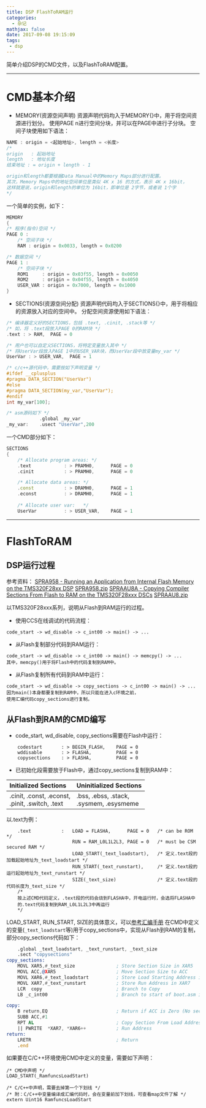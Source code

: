 ```yaml
---
title: DSP FlashToRAM运行
categories:
  - 杂记
mathjax: false
date: 2017-09-08 19:15:09
tags:
 - dsp
---
```


简单介绍DSP的CMD文件，以及FlashToRAM配置。

<!-- more -->


 
---
# CMD基本介绍
 - MEMORY(资源空间声明)
资源声明代码均入于MEMORY{}中，用于将空间资源进行划分。
使用PAGE n进行空间分块，并可以在PAGE中进行子分块。
空间子块使用如下语法：

```cpp
NAME : origin = <起始地址>, length = <长度>
/*
origin   : 起始地址
length   : 地址长度
结束地址 : = origin + length - 1

origin和length都要根据Data Manual中的Memory Maps部分进行配置。
其次，Memory Maps中的地址空间单位是类似 4K x 16 的方式，表示 4K x 16bit，
这样就是说，origin和length的单位为 16bit，即单位是 2字节，或者说 1个字
*/
```

一个简单的实例，如下：

```cpp
MEMORY
{
/* 程序(指令)空间 */
PAGE 0 :
    /* 空间子块 */
    RAM : origin = 0x0033, length = 0x0200

/* 数据空间 */
PAGE 1 :
    /* 空间子块 */
    ROM1     : origin = 0x03f55, length = 0x0050
    ROM2     : origin = 0x04f55, length = 0x4050
    USER_VAR : origin = 0x7000, length = 0x1000
}
```

 - SECTIONS(资源空间分配)
资源声明代码均入于SECTIONS{}中，用于将相应的资源放入对应的空间中。
分配空间资源使用如下语法：

```cpp
/* 编译器定义好的SECTIONS，包括 .text, .cinit, .stack等 */
/* 如，将 .text段放入PAGE 0的RAM块 */
.text : > RAM,  PAGE = 0

/* 用户也可以自定义SECTIONS，将特定变量放入其中 */
/* 将UserVar段放入PAGE 1中的USER_VAR块，而UserVar段中放变量my_var */
UserVar : > USER_VAR,  PAGE = 1

/* c/c++源代码中，需要按如下声明变量 */
#ifdef __cplusplus
#pragma DATA_SECTION("UserVar")
#else
#pragma DATA_SECTION(my_var,"UserVar");
#endif
int my_var[100];

/* asm源码如下 */
            .global _my_var
_my_var:    .usect "UserVar",200
```

一个CMD部分如下：

```cpp
SECTIONS
{
    /* Allocate program areas: */
    .text            : > PRAMH0,      PAGE = 0
    .cinit           : > PRAMH0,      PAGE = 0

    /* Allocate data areas: */
    .const           : > DRAMH0,      PAGE = 1
    .econst          : > DRAMH0,      PAGE = 1      
   
    /* Allocate user var:   */
    UserVar          : > USER_VAR,    PAGE = 1
```


---
# FlashToRAM

## DSP运行过程
参考资料：
[SPRA958 - Running an Application from Internal Flash Memory on the TMS320F28xx DSP](http://www.ti.com/lit/an/spra958l/spra958l.pdf)
[SPRA958.zip](http://www-s.ti.com/sc/techlit/spra958.zip)
[SPRAAU8A - Copying Compiler Sections From Flash to RAM on the TMS320F28xxx DSCs](http://www.ti.com.cn/cn/lit/an/spraau8a/spraau8a.pdf)
[SPRAAU8.zip](http://www-s.ti.com/sc/techlit/spraau8.zip)

以TMS320F28xxx系列，说明从Flash到RAM运行的过程。

 - 使用CCS在线调试的代码流程：

```
code_start -> wd_disable -> c_int00 -> main() -> ...
```

 - 从Flash复制部分代码到RAM运行：

```
code_start -> wd_disable -> c_int00 -> main() -> memcpy() -> ...
其中，memcpy()用于将Flash中的代码复制到RAM中。
```
 
 - 从Flash复制所有代码到RAM中运行：

```
code_start -> wd_disable -> copy_sections -> c_int00 -> main() -> ...
因为main()本身都要复制到RAM中，所以只能在进入c环境之前，
使用汇编代码copy_sections进行复制。
```

## 从Flash到RAM的CMD编写

 - code_start, wd_disable, copy_sections需要在Flash中运行： 

```
    codestart       : > BEGIN_FLASH,    PAGE = 0
    wddisable       : > FLASHA,         PAGE = 0    
    copysections    : > FLASHA,         PAGE = 0
```

 - 已初始化段需要放于Flash中，通过copy_sections复制到RAM中：

| Initialized Sections                                 | Uninitialized Sections                       |
| :---                                                 | :---                                         |
| .cinit, .const, .econst, <br> .pinit, .switch, .text | .bss, .ebss, .stack, <br> .sysmem, .esysmeme |

以.text为例：
```
    .text           :   LOAD = FLASHA,      PAGE = 0   /* can be ROM */ 
                        RUN = RAM_L0L1L2L3, PAGE = 0   /* must be CSM secured RAM */
                        LOAD_START(_text_loadstart),   /* 定义.text段的加载起始地址为_text_loadstart */    
                        RUN_START(_text_runstart),     /* 定义.text段的运行起始地址为_text_runstart */
                        SIZE(_text_size)               /* 定义.text段的代码长度为_text_size */
    /* 
    按上述CMD代码定义，.text段的代码会烧到FLASHA中，开电运行时，会选将FLASHA中
    的.text代码复制到RAM_L0L1L2L3中再运行
    */
```
LOAD_START, RUN_START, SIZE的具体意义，可以[参考汇编手册](http://www.ti.com/lit/ug/spru513n/spru513n.pdf)
在CMD中定义的变量(`_text_loadstart`等)用于copy_sections中，实现从Flash到RAM的复制，部分copy_sections代码如下：

```asm
    .global _text_loadstart, _text_runstart, _text_size
    .sect "copysections"
copy_sections:
    MOVL XAR5,#_text_size               ; Store Section Size in XAR5
    MOVL ACC,@XAR5                      ; Move Section Size to ACC
    MOVL XAR6,#_text_loadstart          ; Store Load Starting Address in XAR6
    MOVL XAR7,#_text_runstart           ; Store Run Address in XAR7
    LCR  copy                           ; Branch to Copy
    LB _c_int00                         ; Branch to start of boot.asm in RTS library

copy:   
    B return,EQ                         ; Return if ACC is Zero (No section to copy)
    SUBB ACC,#1
    RPT AL                              ; Copy Section From Load Address to
    || PWRITE  *XAR7, *XAR6++           ; Run Address
return:
    LRETR                               ; Return
    .end
```

如果要在C/C++环境使用CMD中定义的变量，需要如下声明：

```
/* CMD中声明 */
LOAD_START(_RamfuncsLoadStart)

/* C/C++中声明，需要去掉第一个下划线 */
/* 附：C/C++中变量编译成汇编代码时，会在变量前加下划线，可查看map文件了解 */
extern Uint16 RamfuncsLoadStart
```





 

